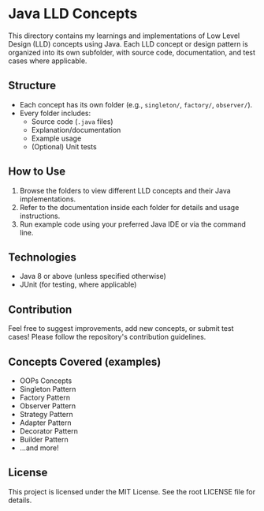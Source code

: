 # Java LLD Concepts

This directory contains my learnings and implementations of Low Level Design (LLD) concepts using Java. Each LLD concept or design pattern is organized into its own subfolder, with source code, documentation, and test cases where applicable.

## Structure

- Each concept has its own folder (e.g., `singleton/`, `factory/`, `observer/`).
- Every folder includes:
  - Source code (`.java` files)
  - Explanation/documentation
  - Example usage
  - (Optional) Unit tests

## How to Use

1. Browse the folders to view different LLD concepts and their Java implementations.
2. Refer to the documentation inside each folder for details and usage instructions.
3. Run example code using your preferred Java IDE or via the command line.

## Technologies

- Java 8 or above (unless specified otherwise)
- JUnit (for testing, where applicable)

## Contribution

Feel free to suggest improvements, add new concepts, or submit test cases! Please follow the repository's contribution guidelines.

## Concepts Covered (examples)

- OOPs Concepts
- Singleton Pattern
- Factory Pattern
- Observer Pattern
- Strategy Pattern
- Adapter Pattern
- Decorator Pattern
- Builder Pattern
- ...and more!

## License

This project is licensed under the MIT License. See the root LICENSE file for details.
